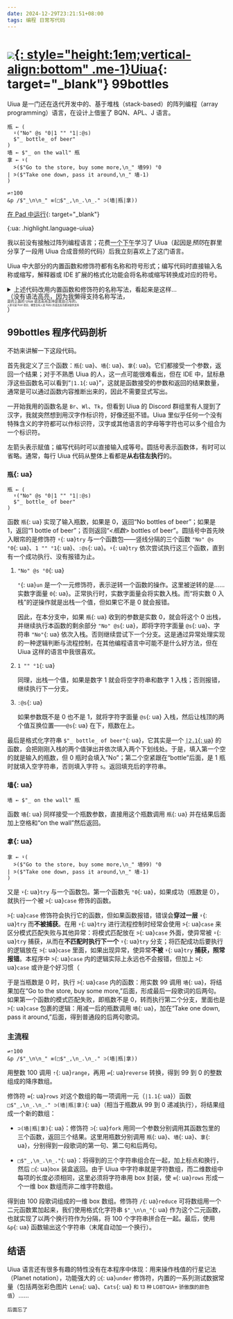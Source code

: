 ```yaml
---
date: 2024-12-29T23:21:51+08:00
tags: 编程 日常写代码
---
```


# [![](https://www.uiua.org/assets/uiua-logo.png){: style="height:1em;vertical-align:bottom" .me-1}Uiua](https://uiua.org){: target="_blank"} 99bottles

Uiua 是一门还在迭代开发中的、基于堆栈（stack-based）的阵列编程（array programming）语言，在设计上借鉴了 BQN、APL、J 语言。

~~~uiua
瓶 ← (
  ⍣("No" @s °0|1 "" °1|:@s)
  $"_ bottle_ of beer"
)
墙 ← $"_ on the wall" 瓶
拿 ← ⍣(
  ⍩($"Go to the store, buy some more,\n_" 墙99) °0
| ⍩($"Take one down, pass it around,\n_" 墙-1)
)

⇌⇡100
&p /$"_\n\n_" ≡(□$"_,\n_.\n_." ⊃(墙|瓶|拿))
~~~

[在 Pad 中运行](https://uiua.org/pad?src=0_15_0-dev_1__55O2IOKGkCAoCiAg4o2jKCJObyIgQHMgwrAwfDEgIiIgwrAxfDpAcykKICAkIl8gYm90dGxlXyBvZiBiZWVyIgopCuWimSDihpAgJCJfIG9uIHRoZSB3YWxsIiDnk7YK5ou_IOKGkCDijaMoCiAg4o2pKCQiR28gdG8gdGhlIHN0b3JlLCBidXkgc29tZSBtb3JlLFxuXyIg5aKZOTkpIMKwMAp8IOKNqSgkIlRha2Ugb25lIGRvd24sIHBhc3MgaXQgYXJvdW5kLFxuXyIg5aKZLTEpCikKCuKHjOKHoTEwMAomcCAvJCJfXG5cbl8iIOKJoSjilqEkIl8sXG5fLlxuXy4iIOKKgyjlopl855O2fOaLvykpCg==){: target="_blank"}


{:ua: .highlight.language-uiua}

我以前没有接触过阵列编程语言；花费<abbr title="2024-12-26 14:10—18:09 (中国标准时间)">一个下午</abbr>学习了 Uiua（起因是*预防*在群里分享了一段用 Uiua 合成音频的代码）后我立刻喜欢上了这门语言。

Uiua 中大部分的内置函数和修饰符都有名称和符号形式；编写代码时直接输入名称或缩写，解释器或 IDE 扩展的格式化功能会将名称或缩写转换成对应的符号。

<details class="mb-3" markdown='1'><summary class="btn btn-info user-select-auto">上述代码改用内置函数和修饰符的名称写法，看起来是这样…<div class="text-dark text-opacity-50 small" style="line-height:1">（没有语法高亮，因为我懒得支持名称写法，<div class="d-inline-block text-start" style="font-size:0.5rem;line-height:1.15;vertical-align:-0.1em">是的上面的 Uiua 语法高亮支持是我自己写的，<div style="font-size:0.35rem">人家可是 Rust 项目，哪里会有人给 Ruby 的语法高亮模块提供支持</div></div>）</div></summary>

    瓶 ← (
      try("No" @s un0|1 "" un1|:@s)
      $"_ bottle_ of beer"
    )
    墙 ← $"_ on the wall" 瓶
    拿 ← try(
      case($"Go to the store, buy some more,\n_" 墙99) un0
    | case($"Take one down, pass it around,\n_" 墙-1)
    )

    reverserange100
    &p /$"_\n\n_" rows(box$"_,\n_.\n_." fork(墙|瓶|拿))

</details>

## 99bottles 程序代码剖析

不妨来讲解一下这段代码。

首先我定义了三个函数：`瓶`{: ua}、`墙`{: ua}、`拿`{: ua}。它们都接受一个参数，返回一个结果；对于不熟悉 Uiua 的人，这一点可能很难看出，但在 IDE 中，鼠标悬浮这些函数名可以看到“`|1.1`{: ua}”，这就是函数接受的参数和返回的结果数量，通常是可以通过函数内容推断出来的，因此不需要显式写出。

一开始我用的函数名是 `Br`、`Wl`、`Tk`，但看到 Uiua 的 Discord 群组里有人提到了汉字，我就突然想到用汉字作标识符，好像还挺不错。Uiua 里似乎任何一个没有特殊含义的字符都可以作标识符，汉字或其他语言的字母等字符也可以多个组合为一个标识符。

左箭头表示赋值；编写代码时可以直接输入成等号。圆括号表示函数体，有时可以省略。通常，每行 Uiua 代码从整体上看都是**从右往左执行**的。

### `瓶`{: ua}

~~~uiua
瓶 ← (
  ⍣("No" @s °0|1 "" °1|:@s)
  $"_ bottle_ of beer"
)
~~~

函数 `瓶`{: ua} 实现了输入瓶数，如果是 0，返回“No bottles of beer”；如果是 1，返回“1 bottle of beer”；否则返回“*&lt;瓶数&gt;* bottles of beer”。圆括号中首先映入眼帘的是修饰符 `⍣`{: ua}`try` 与一个函数包——竖线分隔的三个函数 `"No" @s °0`{: ua}、`1 "" °1`{: ua}、`:@s`{: ua}。`⍣`{: ua}`try` 依次尝试执行这三个函数，直到有一个成功执行、没有报错为止。

 1. `"No" @s °0`{: ua}

    `°`{: ua}`un` 是一个一元修饰符，表示逆转一个函数的操作。这里被逆转的是……实数字面量 `0`{: ua}。正常执行时，实数字面量会将实数入栈。而“将实数 0 入栈”的逆操作就是出栈一个值，但如果它不是 0 就会报错。

    因此，在本分支中，如果 `瓶`{: ua} 收到的参数是实数 0，就会将这个 0 出栈，并继续执行本函数的剩余部分 `"No" @s`{: ua}，即将字符字面量 `@s`{: ua}、字符串 `"No"`{: ua} 依次入栈。否则继续尝试下一个分支。这是通过异常处理实现的一种逻辑判断与流程控制，在其他编程语言中可能不是什么好方法，但在 Uiua 这样的语言中我很喜欢。

 2. `1 "" °1`{: ua}

    同理，出栈一个值，如果是数字 1 就会将空字符串和数字 1 入栈；否则报错，继续执行下一分支。

 3. `:@s`{: ua}

    如果参数既不是 0 也不是 1，就将字符字面量 `@s`{: ua} 入栈，然后让栈顶的两个值互换位置——`@s`{: ua} 在下，瓶数在上。

最后是格式化字符串 `$"_ bottle_ of beer"`{: ua}，它其实是一个 <abbr title="接受 2 个参数、返回 1 个结果">`|2.1`{: ua}</abbr> 的函数，会把刚刚入栈的两个值弹出并依次填入两个下划线处。于是，填入第一个空的就是输入的瓶数，但 0 瓶时会填入“No”；第二个空紧跟在“bottle”后面，是 1 瓶时就填入空字符串，否则填入字符 `s`。返回填充后的字符串。

### `墙`{: ua}

~~~uiua
墙 ← $"_ on the wall" 瓶
~~~

函数 `墙`{: ua} 同样接受一个瓶数参数，直接用这个瓶数调用 `瓶`{: ua} 并在结果后面加上空格和“on the wall”然后返回。

### `拿`{: ua}

~~~uiua
拿 ← ⍣(
  ⍩($"Go to the store, buy some more,\n_" 墙99) °0
| ⍩($"Take one down, pass it around,\n_" 墙-1)
)
~~~

又是 `⍣`{: ua}`try` 与一个函数包。第一个函数先 `°0`{: ua}，如果成功（瓶数是 0），就执行一个被 `⍩`{: ua}`case` 修饰的函数。

`⍩`{: ua}`case` 修饰符会执行它的函数，但如果函数报错，错误会**穿过一层** `⍣`{: ua}`try` 而**不被捕获**。在用 `⍣`{: ua}`try` 进行流程控制时经常会使用 `⍩`{: ua}`case` 来区分模式匹配失败与其他异常：将模式匹配放在 `⍩`{: ua}`case` 外面，使异常被 `⍣`{: ua}`try` 捕获，从而在**不匹配时执行下一个** `⍣`{: ua}`try` 分支；将匹配成功后要执行的逻辑放在 `⍩`{: ua}`case` 里面，如果出现异常，使异常**不被** `⍣`{: ua}`try` **捕获，照常报错**。本程序中 `⍩`{: ua}`case` 内的逻辑实际上永远也不会报错，但加上 `⍩`{: ua}`case` 或许是个好习惯（

于是当瓶数是 0 时，执行 `⍩`{: ua}`case` 内的函数：用实数 99 调用 `墙`{: ua}，将结果加在“Go to the store, buy some more,”后面，形成最后一段歌词的后两句。如果第一个函数的模式匹配失败，即瓶数不是 0，转而执行第二个分支，里面也是 `⍩`{: ua}`case` 包裹的逻辑：用减一后的瓶数调用 `墙`{: ua}，加在“Take one down, pass it around,”后面，得到普通段的后两句歌词。

### 主流程

~~~uiua
⇌⇡100
&p /$"_\n\n_" ≡(□$"_,\n_.\n_." ⊃(墙|瓶|拿))
~~~

用整数 100 调用 `⇡`{: ua}`range`，再用 `⇌`{: ua}`reverse` 转换，得到 99 到 0 的整数组成的降序数组。

修饰符 `≡`{: ua}`rows` 对这个数组的每一项调用一元（`|1.1`{: ua}）函数 `□$"_,\n_.\n_." ⊃(墙|瓶|拿)`{: ua}（相当于瓶数从 99 到 0 递减执行），将结果组成一个新的数组：

  * `⊃(墙|瓶|拿)`{: ua}：修饰符 `⊃`{: ua}`fork` 用同一个参数分别调用其函数包里的三个函数，返回三个结果。这里用瓶数分别调用 `瓶`{: ua}、`墙`{: ua}、`拿`{: ua}，分别得到一段歌词的第一句、第二句和后两句。

  * `□$"_,\n_.\n_."`{: ua}：将得到的三个字符串组合在一起，加上标点和换行，然后 `□`{: ua}`box` 装盒返回。由于 Uiua 中字符串就是字符数组，而二维数组中每项的长度必须相同，这里必须将字符串用 box 封装，使 `≡`{: ua}`rows` 形成一个一维 box 数组而非二维字符数组。

得到由 100 段歌词组成的一维 box 数组。修饰符 `/`{: ua}`reduce` 可将数组用一个二元函数累加起来，我们使用格式化字符串 `$"_\n\n_"`{: ua} 作为这个二元函数，也就实现了以两个换行符作为分隔，将 100 个字符串拼合在一起。最后，使用 `&p`{: ua} 函数输出这个字符串（末尾自动加一个换行）。

## 结语

Uiua 语言还有很多有趣的特性没有在本程序中体现：用来操作栈值的行星记法（Planet notation），功能强大的 `⍜`{: ua}`under` 修饰符，内置的一系列测试数据常量（包括两张彩色图片 `Lena`{: ua}、`Cats`{: ua} <small>和 13 种 LGBTQIA+ 骄傲旗的颜色值</small>）……

<small>后面忘了</small>
